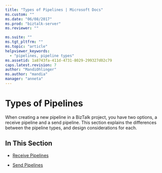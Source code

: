 ```yaml
---
title: "Types of Pipelines | Microsoft Docs"
ms.custom: ""
ms.date: "06/08/2017"
ms.prod: "biztalk-server"
ms.reviewer: ""

ms.suite: ""
ms.tgt_pltfrm: ""
ms.topic: "article"
helpviewer_keywords: 
  - "pipelines, pipeline types"
ms.assetid: 1a8743fa-411d-4731-8029-299327d02c79
caps.latest.revision: 7
author: "MandiOhlinger"
ms.author: "mandia"
manager: "anneta"
---
```

# Types of Pipelines
When creating a new pipeline in a BizTalk project, you have two options, a receive pipeline and a send pipeline. This section explains the differences between the pipeline types, and design considerations for each.  
  
## In This Section  
  
-   [Receive Pipelines](../core/receive-pipelines.md)  
  
-   [Send Pipelines](../core/send-pipelines.md)